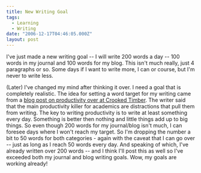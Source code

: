 ```yaml
---
title: New Writing Goal
tags:
  - Learning
  - Writing
date: "2006-12-17T04:46:05.000Z"
layout: post
---
```


I've just made a new writing goal -- I will write 200 words a day -- 100 words in my journal and 100 words for my blog. This isn't much really, just 4 paragraphs or so. Some days if I want to write more, I can or course, but I'm never to write less.  
  
(Later) I've changed my mind after thinking it over. I need a goal that is completely realistic. The idea for setting a word target for my writing came from a [blog post on productivity over at Crooked Timber][0]. The writer said that the main productivity killer for academics are distractions that pull them from writing. The key to writing productivity is to write at least something every day. Something is better then nothing and little things add up to big things. So even though 200 words for my journal/blog isn't much, I can foresee days where I won't reach my target. So I'm dropping the number a bit to 50 words for both categories - again with the caveat that I can go over -- just as long as I reach 50 words every day. And speaking of which, I've already written over 200 words -- and I think I'll post this as well so I've exceeded both my journal and blog writing goals. Wow, my goals are working already!

[0]: http://crookedtimber.org/2004/10/20/time-management-tips "blog post on writing productivity"